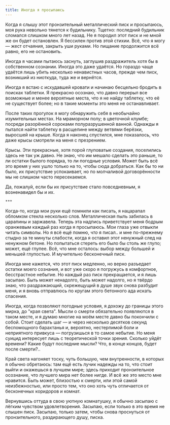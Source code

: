 ```yaml
---
title: Иногда я просыпаюсь
---
```


Когда я слышу этот пронзительный металлический писк и просыпаюсь, моя рука
невольно тянется к будильнику. Тщетно: последний будильник сломался слишком
много лет назад. Не я породил этот писк и не мной же он будет остановлен. Я
бессилен против этой стихии. Всё, что я могу — жест отчаяния, закрыть уши
руками. Но пищание продолжится всё равно, его не остановить.

Иногда я часами пытаюсь заснуть, заглушив раздражитель хотя бы в собственном
сознании. Иногда это даже удаётся. Но гораздо чаще удаётся лишь убить несколько
ненавистных часов, прежде чем писк, возникший из ниоткуда, туда же и вернётся.

Иногда я встаю с исхудавшей кровати и начинаю бесцельно бродить в поисках
таблетки. Я прекрасно осознаю, что давно перерыл все возможные и менее вероятные
места, что я не найду таблетку, что её не существует более; но в такие моменты
это меня не останавливает.

После таких прогулок я могу обнаружить себя в необычайно изумительных местах. На
мраморном полу; в цветочной клумбе; посреди разорённой сороками полуразрушенной
ванной. Однажды я пытался найти таблетку в расщелине между ветвями берёзки,
выросшей на крыше. Когда я наконец спустился, мне показалось, что даже крысы
смотрели на меня с презрением.

Крысы. Эти прекрасные, хотя порой глуповатые создания, поселились здесь не так
уж давно. Не знаю, что им мешало сделать это раньше, то ли остатки былого
порядка, то ли погодные условия. Может быть всё это время у них ушло только на
то, чтобы сюда добраться. Как бы то ни было, их присутствие успокаивает, но по
молчаливой договорённости мы не слишком часто пересекаемся.

Да, пожалуй, если бы их присутствие стало повседневным, я возненавидел бы и их.

    ***

Когда-то, когда мои руки ещё помнили как писать, я нацарапал обломком стекла
несколько слов. Металлическая пыль забилась в царапины и заржавела. Теперь эта
надпись приветствует меня бодрым оранжевым каждый раз когда я просыпаюсь. Мои
глаза уже отвыкли читать символы. Но я всё ещё помню, *что* я писал.. и мне
по-прежнему стыдно за те минуты слабости, когда я оставил этот ненужный след на
ненужном бетоне. Но попытаться стереть его было бы столь же глупо; может, ещё
глупее. Всё, что мне осталось: выбор между большей и меньшей глупостью. И
мучительно бесконечный писк.

Иногда мне кажется, что этот писк медленно, но верно разъедает остатки моего
сознания, и вот уже скоро я погружусь в комфортное, бесстрастное небытие. Но
каждый раз писк прекращается, и я лишь засыпаю. Быть может ненадолго, быть может
надолго, но я твёрдо знаю, что раздражающий, скрежещущий в душе звук снова
разбудит меня, и я вновь отправлюсь по кругам этого бетонного ада искать
спасения.

Иногда, когда позволяют погодные условия, я дохожу до границы этого мирка, до
"края света". Мысли о смерти обязательно появляются в таком месте, и я думаю
многие на моём месте давно бы покончили с собой. Стоит сделать шаг — и через
несколько десятков секунд беспомощного барахтанья и, вероятно, нестерпимой боли
и неприятного привкуса — погрузишься в то самое небытие. Но меня суицид
интересует лишь с теоретической точки зрения. Сколько уйдёт времени? Какие будут
последние мысли? Что, в конце концов, будет после смерти?..

Край света нагоняет тоску, чуть большую, чем внутренности, в которых я обычно
обретаюсь: там ещё есть лучик надежды на то, что стоит выйти и окажешься в
лучшем мире; здесь приходит пронзительное осознание, что лучшего мира нет более
нигде. И всё же это место мне нравится. Быть может, близостью к смерти, или этой
самой неизбежностью, или просто тем, что оно хоть чуть отличается от бесконечных
коридоров и комнат.

Вернувшись оттуда в свою уютную комнатушку, я обычно засыпаю с лёгким чувством
удовлетворения. Засыпаю, если только в это время не слышен писк. Засыпаю, только
затем, чтобы снова проснуться от пронзительного, раздирающего душу, писка.
